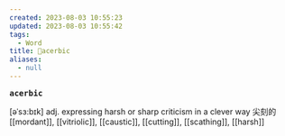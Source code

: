 ```yaml
---
created: 2023-08-03 10:55:23
updated: 2023-08-03 10:55:42
tags:
  - Word
title: 📖acerbic
aliases:
  - null
---
```


<pre><strong>acerbic</strong></pre>
[əˈsɜ:bɪk]
adj. expressing harsh or sharp criticism in a clever way 尖刻的
[[mordant]], [[vitriolic]], [[caustic]], [[cutting]], [[scathing]], [[harsh]]
